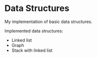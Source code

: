 # Data Structures
My implementation of basic data structures.

Implemented data structures:
* Linked list
* Graph
* Stack with linked list
